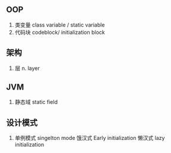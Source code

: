 ## OOP
1. 类变量 class variable / static variable
2. 代码块 codeblock/ initialization block

## 架构
1. 层   n. layer

## JVM
1. 静态域 static field

## 设计模式
1. 单例模式 singelton mode 饿汉式 Early initialization 懒汉式 lazy initialization

